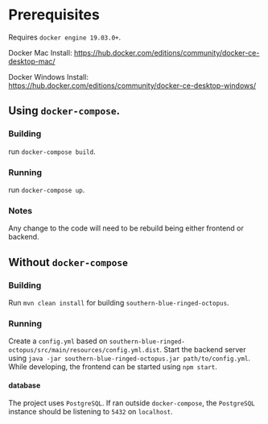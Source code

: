 # Prerequisites

Requires `docker engine 19.03.0+`.

Docker Mac Install: https://hub.docker.com/editions/community/docker-ce-desktop-mac/

Docker Windows Install: https://hub.docker.com/editions/community/docker-ce-desktop-windows/


## Using `docker-compose`.

### Building

run `docker-compose build`.

### Running

run `docker-compose up`.

### Notes

Any change to the code will need to be rebuild being either frontend or backend.

## Without `docker-compose`

### Building

Run `mvn clean install` for building `southern-blue-ringed-octopus`.

### Running

Create a `config.yml` based on `southern-blue-ringed-octopus/src/main/resources/config.yml.dist`.
Start the backend server using `java -jar southern-blue-ringed-octopus.jar path/to/config.yml`.
While developing, the frontend can be started using `npm start`.

#### database

The project uses `PostgreSQL`. If ran outside `docker-compose`, the `PostgreSQL` instance should be listening to `5432` on `localhost`.
